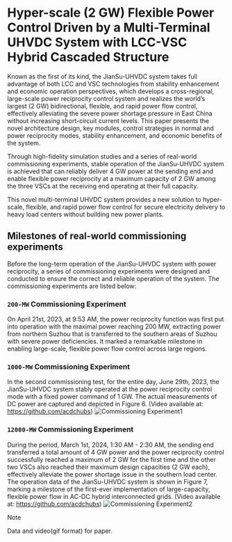 # Hyper-scale (2 GW) Flexible Power Control Driven by a Multi-Terminal UHVDC System with LCC-VSC Hybrid Cascaded Structure

Known as the first of its kind, the JianSu-UHVDC system takes full advantage of both LCC and VSC technologies from stability enhancement and economic operation perspectives, which develops a cross-regional, large-scale power reciprocity control system and realizes the world’s largest (2 GW) bidirectional, flexible, and rapid power flow control, effectively alleviating the severe power shortage pressure in East China without increasing short-circuit current levels. This paper presents the novel architecture design, key modules, control strategies in normal and power reciprocity modes, stability enhancement, and economic benefits of the system.

Through high-fidelity simulation studies and a series of real-world commissioning experiments, stable operation of the JianSu-UHVDC system is achieved that can reliably deliver 4 GW power at the sending end and enable flexible power reciprocity at a maximum capacity of 2 GW among the three VSCs at the receiving end operating at their full capacity. 

This novel multi-terminal UHVDC system provides a new solution to hyper-scale, flexible, and rapid power flow control for secure electricity delivery to heavy load centers without building new power plants.

## Milestones of real-world commissioning experiments

Before the long-term operation of the JianSu-UHVDC system with power reciprocity, a series of commissioning experiments were designed and conducted to ensure the correct and reliable operation of the system. The commissioning experiments are listed below:

### `200-MW` Commissioning Experiment
On April 21st, 2023, at 9:53 AM, the power reciprocity function was first put into operation with the maximal power reaching 200 MW, extracting power from northern Suzhou that is transferred to the southern areas of Suzhou with severe power deficiencies. It marked a remarkable milestone in enabling large-scale, flexible power flow control across large regions. 

### `1000-MW` Commissioning Experiment
In the second commissioning test, for the entire day, June 29th, 2023, the JianSu-UHVDC system stably operated at the power reciprocity control mode with a fixed power command of 1 GW. The actual measurements of DC power are captured and depicted in Figure 6. (Video available at: https://github.com/acdchubs)
![Commissioning Experiment1](https://github.com/acdchubs/JianSu-UHVDC/blob/main/milestoneSet/1000.gif)

### `12000-MW` Commissioning Experiment
During the period, March 1st, 2024, 1:30 AM - 2:30 AM, the sending end transferred a total amount of 4 GW power and the power reciprocity control successfully reached a maximum of 2 GW for the first time and the other two VSCs also reached their maximum design capacities (2 GW each), effectively alleviate the power shortage issue in the southern load center. The operation data of the JianSu-UHVDC system is shown in Figure 7, marking a milestone of the first-ever implementation of large-capacity, flexible power flow in AC-DC hybrid interconnected grids. (Video available at: https://github.com/acdchubs)
![Commissioning Experiment2](https://www.github.com/acdchubs/JianSu-UHVDC/milestoneSet/2000.gif)

> [!NOTE]
> Data and video(gif format) for paper.
